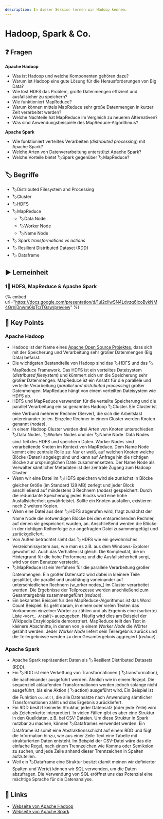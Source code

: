 ```yaml
---
description: In dieser Session lernen wir Hadoop kennen.
---
```


# Hadoop, Spark & Co.

## ❓ Fragen

**Apache Hadoop**

* Was ist Hadoop und welche Komponenten gehören dazu?
* Warum ist Hadoop eine gute Lösung für die Herausforderungen von Big Data?
* Wie löst HDFS das Problem, große Datenmengen effizient und ausfallsicher zu speichern?
* Wie funktioniert MapReduce?
* Warum können mittels MapReduce sehr große Datenmengen in kurzer Zeit verarbeitet werden?
* Welche Nachteile hat MapReduce im Vergleich zu neueren Alternativen?
* Was sind Anwendungsbeispiele des MapReduce-Algorithmus?

**Apache Spark**

* Wie funktioniert verteiltes Verarbeiten \(_distributed processing_\) mit Apache Spark?
* Welche Arten von Datenverarbeitung unterstützt Apache Spark?
* Welche Vorteile bietet 🏷Spark gegenüber 🏷MapReduce?

## 🏷 Begriffe

* 🏷Distributed Filesystem and Processing
* 🏷Cluster
* 🏷HDFS
* 🏷MapReduce
  * 🏷Data Node
  * 🏷Worker Node
  * 🏷Name Node
* 🏷 Spark _transformations_ vs _actions_
* 🏷 Resilient Distributed Dataset \(RDD\)
* 🏷 Dataframe

## ▶ Lerneinheit

### 1⃣ HDFS, MapReduce & Apache Spark

{% embed url="https://docs.google.com/presentation/d/1ul2cIIwSN4Ldvzq6IcoBykNM4GrnjDnwm6lqTcrTGsw/preview" %}

## 🔑 Key Points

### Apache Hadoop

* Hadoop ist der Name eines [Apache Open Source Projektes](https://hadoop.apache.org/), dass sich mit der Speicherung und Verarbeitung sehr großer Datenmengen \(Big Data\) befasst. 
* Die wichtigsten Bestandteile von Hadoop sind das 🏷HDFS und das 🏷MapReduce Framework. Das HDFS ist ein verteiltes Dateisystem \(_distributed filesystem_\) und kümmert sich um die Speicherung sehr großer Datenmengen. MapReduce ist ein Ansatz für die parallele und verteilte Verarbeitung \(_parallel and distributed processing_\) großer Datenmengen. MapReduce hängt von einem verteilten Dateisystem wie HDFS ab. 
* HDFS und MapReduce verwenden für die verteilte Speicherung und die parallel Verarbeitung ein so genanntes Hadoop 🏷Cluster. Ein Cluster ist eine Verbund mehrerer Rechner \(Server\), die sich die Arbeitslast untereinander teilen. Einzelne Rechner in einem Cluster werden Knoten genannt \(_nodes_\).  
* In einem Hadoop Cluster werden drei Arten von Knoten unterschieden: 🏷Data Nodes, 🏷Worker Nodes und der 🏷Name Node. Data Nodes sind Teil des HDFS und speichern Daten. Worker Nodes sind verarbeitende Knoten im Kontext von MapReduce. Dem Name Node kommt eine zentrale Rolle zu: Nur er weiß, auf welchen Knoten welche Blöcke \(Daten\) abgelegt sind und kann auf Anfrage hin die richtigen Blöcke zur ursprünglichen Datei zusammensetzen. Der Name Node als Verwalter sämtlicher Metadaten ist der zentrale Zugang zum Hadoop Cluster. 
* Wenn wir eine Datei im 🏷HDFS speichern wird sie zunächst in Blöcke gleicher Größe \(im Standard 128 MB\) zerlegt und jeder Block anschließend auf mindestens 3 Rechnern \(_nodes_\) gespeichert. Durch die redundante Speicherung jedes Blocks wird eine hohe Ausfallsicherheit gewährleistet. Sollte ein Knoten ausfallen, existieren noch 2 weitere Kopien. 
* Wenn eine Datei aus dem 🏷HDFS abgerufen wird, fragt zunächst der Name Node die notwendigen Blöcke bei den entsprechenden Rechner, auf denen sie gespeichert wurden, an. Anschließend werden die Blöcke in der richtigen Reihenfolge zur angefragten Datei zusammengefügt und zurückgeliefert. 
* Von Außen betrachtet sieht das 🏷HDFS wie ein gewöhnliches Verzeichnissystem aus, wie man es z.B. aus dem Windows-Explorer gewohnt ist. Auch das Verhalten ist gleich. Die Komplexität, die im Hintergrund für die hohe Performanz und die Ausfallsicherheit sorgt, wird vor dem Benutzer versteckt. 
* 🏷MapReduce ist ein Verfahren für die parallele Verarbeitung großer Datenmengen. Ein großer Datensatz wird dabei in kleinere Teile gesplittet, die parallel und unabhängig voneinander auf unterschiedlichen Rechnern \(w_orker nodes_\) im Cluster verarbeitet werden. Die Ergebnisse der Teilprozesse werden anschließend zum Gesamtergebnis zusammengeführt \(_reduce_\). 
* Ein bekanntes Beispiel für den MapReduce-Algorithmus ist das Word Count Beispiel. Es geht darum, in einem oder vielen Texten das Vorkommen einzelner Wörter zu zählen und als Ergebnis eine \(sortierte\) Liste `<Wort, Anzahl>` auszugeben. Häufig wird dies am Beispiel der Wikipedia Enzyklopädie demonstriert. MapReduce teilt den Text in kleinere Abschnitte, in denen von je einem _Worker Node_ die Wörter gezählt werden. Jeder _Worker Node_ liefert sein Teilergebnis zurück und die Teilergebnisse werden zu dem Gesamtergebnis aggregiert \(_reduce_\).

### Apache Spark

* Apache Spark repräsentiert Daten als 🏷Resilient Distributed Datasets \(RDD\). 
* Ein 🏷RDD ist eine Verkettung von Transformationen \( 🏷transformation\), die nacheinander ausgeführt werden. Ähnlich wie in einem Rezept. Die sequenziell ablaufenden Transformationen werden jedoch solange nicht ausgeführt, bis eine Aktion \( 🏷action\) ausgeführt wird. Ein Beispiel ist die Funktion `count()`, die alle Datensätze nach Anwendung sämtlicher Transformationen zählt und das Ergebnis zurückliefert. 
* Ein RDD besitzt keinerlei Struktur, jeder Datensatz \(oder jede Zeile\) wird als Zeichenkette interpretiert. In vielen Fällen gibt es aber eine Struktur in den Quelldaten, z.B. bei CSV-Dateien. Um diese Struktur in Spark nutzbar zu machen, können 🏷Dataframes verwendet werden. Ein Dataframe ist somit eine Abstraktionsschicht auf einem RDD und fügt die Information hinzu, wie aus einer Zeile Text eine Tabelle mit strukturierten Daten entsteht. Im Beispiel der CSV-Datei wäre das die einfache Regel, nach einem Trennzeichen wie Komma oder Semikolon zu suchen, und jede Zeile anhand dieser Trennzeichen in Spalten aufzuteilen. 
* Weil ein 🏷Dataframe eine Struktur besitzt \(damit meinen wir definierter Spalten und Werte\) können wir SQL verwenden, um die Daten abzufragen. Die Verwendung von SQL eröffnet uns das Potenzial eine mächtige Sprache für die Datenanalyse.

## 🔗 Links

* [Webseite von Apache Hadoop](https://hadoop.apache.org/)
* [Webseite von Apache Spark](https://spark.apache.org/)

